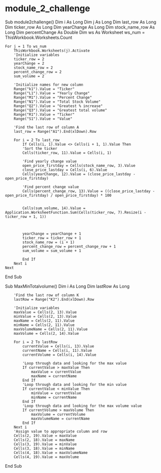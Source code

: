 # module_2_challenge

Sub module2challenge()
    Dim i As Long
    Dim j As Long
    Dim last_row As Long
    Dim ticker_row As Long
    Dim yearChange As Long
    Dim stock_name_row As Long
    Dim percentChange As Double
    Dim ws As Worksheet
    ws_num = ThisWorkbook.Worksheets.Count
    
    For j = 1 To ws_num
        ThisWorkbook.Worksheets(j).Activate
        'Initialize variables
        ticker_row = 2
        yearChange = 2
        stock_name_row = 2
        percent_change_row = 2
        sum_volume = 2
        
        'Initialize names for new column
        Range("k1").Value = "Ticker"
        Range("L1").Value = "Yearly Change"
        Range("M1").Value = "Percent Change"
        Range("N1").Value = "Total Stock Volume"
        Range("Q2").Value = "Greatest % increase"
        Range("Q3").Value = "Greatest total volume"
        Range("R1").Value = "Ticker"
        Range("S1").Value = "Value"
        
        'Find the last row of column A
        last_row = Range("A1").End(xlDown).Row
    
        For i = 2 To last_row
            If Cells(i, 1).Value <> Cells(i + 1, 1).Value Then
            'Sort the ticker
            Cells(ticker_row, 11).Value = Cells(i, 1)
        
            'Find yearly change value
            open_price_firstday = Cells(stock_name_row, 3).Value
            close_price_lastday = Cells(i, 6).Value
            Cells(yearChange, 12).Value = (close_price_lastday - open_price_firstday)
        
            'Find percent change value
            Cells(percent_change_row, 13).Value = ((close_price_lastday - open_price_firstday) / open_price_firstday) * 100
        
            
            Cells(sum_volume, 14).Value = Application.WorksheetFunction.Sum(Cells(ticker_row, 7).Resize(i - ticker_row + 1, 1))
            
            
            
            yearChange = yearChange + 1
            ticker_row = ticker_row + 1
            stock_name_row = (i + 1)
            percent_change_row = percent_change_row + 1
            sum_volume = sum_volume + 1
        
            End If
        Next i
    Next
End Sub

Sub MaxMinTotalvolume()
    Dim i As Long
    Dim lastRow As Long
    
    
     
        'Find the last row of column K
        lastRow = Range("K2").End(xlDown).Row
        
        'Initialize variables
        maxValue = Cells(2, 13).Value
        minValue = Cells(2, 13).Value
        maxName = Cells(2, 11).Value
        minName = Cells(2, 11).Value
        maxVolumeName = Cells(2, 11).Value
        maxVolume = Cells(2, 14).Value
    
        For i = 2 To lastRow
            currentValue = Cells(i, 13).Value
            currentName = Cells(i, 11).Value
            currentVolume = Cells(i, 14).Value
        
            'Loop through data and looking for the max value
            If currentValue > maxValue Then
                maxValue = currentValue
                maxName = currentName
            End If
            'Loop through data and looking for the min value
            If currentValue < minValue Then
                minValue = currentValue
                minName = currentName
            End If
            'Loop through data and looking for the max volume value
            If currentVolume > maxVolume Then
                maxVolume = currentVolume
                maxVolumeName = currentName
            End If
        Next i
        'Assign value to appropriate column and row
        Cells(2, 19).Value = maxValue
        Cells(2, 18).Value = maxName
        Cells(3, 19).Value = minValue
        Cells(3, 18).Value = minName
        Cells(4, 18).Value = maxVolumeName
        Cells(4, 19).Value = maxVolume
    
End Sub



